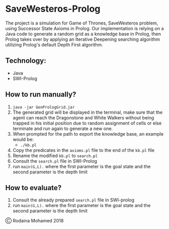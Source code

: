 # SaveWesteros-Prolog

The project is a simulation for Game of Thrones, SaveWesteros problem, using Successor State Axioms in Prolog. Our implementation is relying on a Java code to generate a random grid as a knowledge base in Prolog, then Prolog takes over by applying an Iterative Deepening searching algorithm utilizing Prolog's default Depth First algorithm.

## Technology:

* Java
* SWI-Prolog

## How to run manually?

1. `java -jar GenPrologGrid.jar`
2. The generated grid will be displayed in the terminal, make sure that the agent can reach the Dragonstone and White Walkers without being trapped in his initial position due to random assignment of cells or else terminate and run again to generate a new one.
3.  When prompted for the path to export the knowledge base, an example would be: 
    * `./kb.pl`
4. Copy the predicates in the `axioms.pl` file to the end of the `kb.pl` file
5. Rename the modified `kb.pl` to `search.pl`
6. Consult the `search.pl` file in SWI-Prolog
7. run `main(G,L).` where the first parameter is the goal state and the second parameter is the depth limit

## How to evaluate?

1. Consult the already prepared `search.pl` file in SWI-prolog
2. run `main(G,L).` where the first parameter is the goal state and the second parameter is the depth limit

&#9400; Rodaina Mohamed 2018
